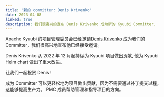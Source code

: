 ```yaml
---
title: '新的 committer: Denis Krivenko'
date: 2023-04-08
linked: true
description: 我们很高兴的宣布 Denis Krivenko 成为新的 Kyuubi Committer.
---
```

<!---
  Licensed under the Apache License, Version 2.0 (the "License");
  you may not use this file except in compliance with the License.
  You may obtain a copy of the License at

   http://www.apache.org/licenses/LICENSE-2.0

  Unless required by applicable law or agreed to in writing, software
  distributed under the License is distributed on an "AS IS" BASIS,
  WITHOUT WARRANTIES OR CONDITIONS OF ANY KIND, either express or implied.
  See the License for the specific language governing permissions and
  limitations under the License. See accompanying LICENSE file.
-->

Apache Kyuubi 的项目管理委员会已经邀请[Denis Krivenko](https://github.com/dnskr)
成为我们的Committer，我们很高兴地宣布他已经接受邀请。

Denis Krivenko 从 2022 年 12 月起持续为 Kyuubi 项目做出贡献, 他为 Kyuubi Helm chart
做出了重大改进。

让我们一起祝贺 Denis !

成为 Committer 可以更轻松地为项目做出贡献，因为不需要通过补丁提交过程，这能够提高生产力。
PMC 成员帮助管理和指导项目的方向。
